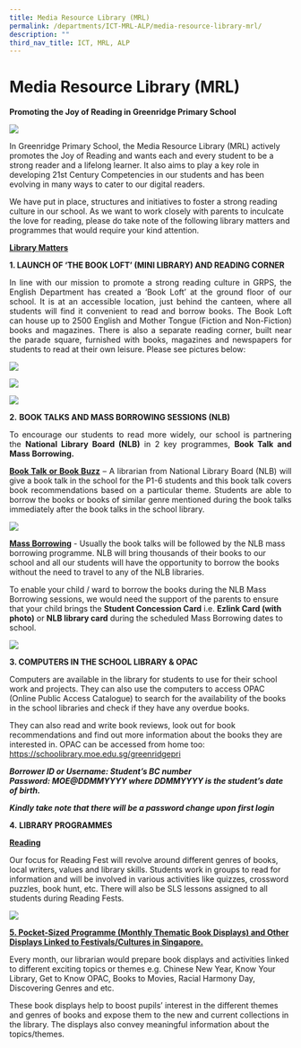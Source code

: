 ```yaml
---
title: Media Resource Library (MRL)
permalink: /departments/ICT-MRL-ALP/media-resource-library-mrl/
description: ""
third_nav_title: ICT, MRL, ALP
---
```

# Media Resource Library (MRL)

**Promoting the Joy of Reading in Greenridge Primary School**

![](/images/Departments/ICT,%20MRL,%20ALP/Media%20Resource%20Library%20(MRL)/MRL1.jpg)

In Greenridge Primary School, the Media Resource Library (MRL) actively promotes the Joy of Reading and wants each and every student to be a strong reader and a lifelong learner. It also aims to play a key role in developing 21st Century Competencies in our students and has been evolving in many ways to cater to our digital readers.  
  
We have put in place, structures and initiatives to foster a strong reading culture in our school. As we want to work closely with parents to inculcate the love for reading, please do take note of the following library matters and programmes that would require your kind attention.  
  
<u><b>Library Matters</b></u>  

**1\. LAUNCH OF ‘THE BOOK LOFT’ (MINI LIBRARY) AND READING CORNER**  

<p style="text-align: justify;">In line with our mission to promote a strong reading culture in GRPS, the English Department has created a ‘Book Loft’ at the ground floor of our school. It is at an accessible location, just behind the canteen, where all students will find it convenient to read and borrow books. The Book Loft can house up to 2500 English and Mother Tongue (Fiction and Non-Fiction) books and magazines. There is also a separate reading corner, built near the parade square, furnished with books, magazines and newspapers for students to read at their own leisure. Please see pictures below:</p>

![](/images/Departments/ICT,%20MRL,%20ALP/Media%20Resource%20Library%20(MRL)/BookLoft.jpg)

![](/images/Departments/ICT,%20MRL,%20ALP/Media%20Resource%20Library%20(MRL)/Insidebookloft.jpg)

![](/images/Departments/ICT,%20MRL,%20ALP/Media%20Resource%20Library%20(MRL)/ReadingCorner.jpg)

**2.** **BOOK TALKS AND MASS BORROWING SESSIONS (NLB)**  

<p style="text-align: justify;">To encourage our students to read more widely, our school is partnering the <b>National Library Board (NLB)</b> in 2 key programmes, <b>Book Talk and Mass Borrowing.</b></p>

<p style="text-align: justify;"><b><u>Book Talk or Book Buzz</u></b> – A librarian from National Library Board (NLB) will give a book talk in the school for the P1-6 students and this book talk covers book recommendations based on a particular theme. Students are able to borrow the books or books of similar genre mentioned during the book talks immediately after the book talks in the school library.</p>

![](/images/Departments/ICT,%20MRL,%20ALP/Media%20Resource%20Library%20(MRL)/BookTalk.jpg)

<u><b>Mass Borrowing</b></u> \- Usually the book talks will be followed by the NLB mass borrowing programme. NLB will bring thousands of their books to our school and all our students will have the opportunity to borrow the books without the need to travel to any of the NLB libraries.  

To enable your child / ward to borrow the books during the NLB Mass Borrowing sessions, we would need the support of the parents to ensure that your child brings the **Student Concession Card** i.e. **Ezlink Card (with photo)** or **NLB library card** during the scheduled Mass Borrowing dates to school.

![](/images/Departments/ICT,%20MRL,%20ALP/Media%20Resource%20Library%20(MRL)/MassBorrowing.jpg)


**3\. COMPUTERS IN THE SCHOOL LIBRARY & OPAC**

Computers are available in the library for students to use for their school work and projects. They can also use the computers to access OPAC (Online Public Access Catalogue) to search for the availability of the books in the school libraries and check if they have any overdue books.  
  
They can also read and write book reviews, look out for book recommendations and find out more information about the books they are interested in. OPAC can be accessed from home too:   
<a href="https://schoolibrary.moe.edu.sg/greenridgepri" target="_blank">https://schoolibrary.moe.edu.sg/greenridgepri</a>


  
***Borrower ID or Username: Student’s BC number***  
***Password: MOE@DDMMYYYY where DDMMYYYY is the student’s date of birth.***
  
***Kindly take note that there will be a password change upon first login*** 
  

**4.** **LIBRARY PROGRAMMES**

<b><u>Reading</u></b>

Our focus for Reading Fest will revolve around different genres of books, local writers, values and library skills. Students work in groups to read for information and will be involved in various activities like quizzes, crossword puzzles, book hunt, etc. There will also be SLS lessons assigned to all students during Reading Fests.

![](/images/Departments/ICT,%20MRL,%20ALP/Media%20Resource%20Library%20(MRL)/ReadingFest.jpg)

<b><u>5. Pocket-Sized Programme (Monthly Thematic Book Displays) and Other Displays Linked to Festivals/Cultures in Singapore.</u></b>

Every month, our librarian would prepare book displays and activities linked to different exciting topics or themes e.g. Chinese New Year, Know Your Library, Get to Know OPAC, Books to Movies, Racial Harmony Day, Discovering Genres and etc.  
  
These book displays help to boost pupils’ interest in the different themes and genres of books and expose them to the new and current collections in the library. The displays also convey meaningful information about the topics/themes.